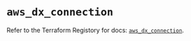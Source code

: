 # `aws_dx_connection`

Refer to the Terraform Registory for docs: [`aws_dx_connection`](https://registry.terraform.io/providers/hashicorp/aws/5.14.0/docs/resources/dx_connection).
